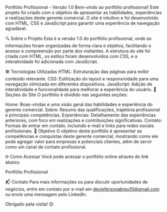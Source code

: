 Portfólio Profissional - Versão 1.0
Bem-vindo ao portfólio profissional! Este projeto foi criado com o objetivo de apresentar as habilidades, experiências e realizações deste gerente comercial. O site é intuitivo e foi desenvolvido com HTML, CSS e JavaScript para garantir uma experiência de navegação agradável.

🔍 Sobre o Projeto
Esta é a versão 1.0 do portfólio profissional, onde as informações foram organizadas de forma clara e objetiva, facilitando o acesso e compreensão por parte dos visitantes. A estrutura do site foi criada com HTML, os estilos foram desenvolvidos com CSS, e a interatividade foi adicionada com JavaScript.

🛠️ Tecnologias Utilizadas
HTML: Estruturação das páginas para exibir conteúdo relevante.
CSS: Estilização do layout e responsividade para uma navegação otimizada em diferentes dispositivos.
JavaScript: Adição de interatividade e funcionalidade para melhorar a experiência do usuário.
📑 Seções do Site
O portfólio é dividido nas seguintes seções:

Home: Boas-vindas e uma visão geral das habilidades e experiência do gerente comercial.
Sobre: Resumo das qualificações, trajetória profissional e principais competências.
Experiências: Detalhamento das experiências anteriores, com foco em realizações e contribuições significativas.
Contato: Formas de entrar em contato, incluindo e-mail e links para redes sociais profissionais.
🚀 Objetivo
O objetivo deste portfólio é apresentar as competências e conquistas deste gerente comercial, mostrando como ele pode agregar valor para empresas e potenciais clientes, além de servir como um canal de contato profissional.

🌐 Como Acessar
Você pode acessar o portfólio online através do link abaixo:

Portfólio Profissional

📬 Contato
Para mais informações ou para discutir oportunidades de negócios, entre em contato por e-mail em devjefersonabreu10@gmail.com ou envie uma mensagem pelo LinkedIn.

Obrigado pela visita! 😊